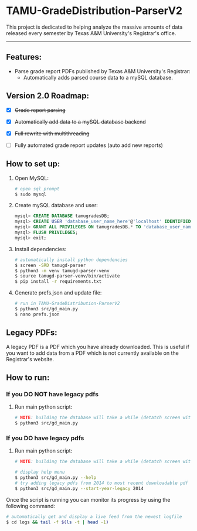 # TAMU-GradeDistribution-ParserV2

This project is dedicated to helping analyze the massive amounts of data released every semester by Texas A&M University's Registrar's office.

---

## Features:
- Parse grade report PDFs published by Texas A&M University's Registrar:
    - Automatically adds parsed course data to a mySQL database.


## Version 2.0 Roadmap:
- [x] <s>Grade report parsing</s>
- [x] <s>Automatically add data to a mySQL database backend</s>
- [x] <s>Full rewrite with multithreading</s>
- [ ] Fully automated grade report updates (auto add new reports)


## How to set up:
1. Open MySQL:
    ```bash
    # open sql prompt
    $ sudo mysql
    ```
2. Create mySQL database and user:
    ```sql
    mysql> CREATE DATABASE tamugradesDB;
    mysql> CREATE USER 'database_user_name_here'@'localhost' IDENTIFIED BY 'database_user_password_here';
    mysql> GRANT ALL PRIVILEGES ON tamugradesDB.* TO 'database_user_name_here'@'localhost';
    mysql> FLUSH PRIVILEGES;
    mysql> exit;
    ```
3. Install dependencies:
    ```bash
    # automatically install python dependencies
    $ screen -SRD tamugd-parser
    $ python3 -m venv tamugd-parser-venv
    $ source tamugd-parser-venv/bin/activate
    $ pip install -r requirements.txt
    ```
4. Generate prefs.json and update file:
    ```bash
    # run in TAMU-GradeDistribution-ParserV2
    $ python3 src/gd_main.py
    $ nano prefs.json
    ```

## Legacy PDFs:
A legacy PDF is a PDF which you have already downloaded. This is useful if you want to add data from a PDF which is not currently available on the Registrar's website.

## How to run:
### If you DO NOT have legacy pdfs
1. Run main python script:
    ```bash
    # NOTE: building the database will take a while (detatch screen with CTRL+A then CTRL+D after running main script)
    $ python3 src/gd_main.py
    ```

### If you DO have legacy pdfs
1. Run main python script:
    ```bash
    # NOTE: building the database will take a while (detatch screen with CTRL+A then CTRL+D after running main script)

    # display help menu
    $ python3 src/gd_main.py --help
    # try adding legacy pdfs from 2014 to most recent downloadable pdf
    $ python3 src/gd_main.py --start-year-legacy 2014
    ```


Once the script is running you can monitor its progress by using the following command:
```bash
# automatically get and display a live feed from the newest logfile
$ cd logs && tail -f $(ls -t | head -1)
```
